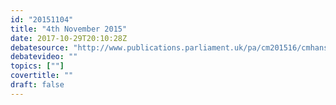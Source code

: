 ```yaml
---
id: "20151104"
title: "4th November 2015"
date: 2017-10-29T20:10:28Z
debatesource: "http://www.publications.parliament.uk/pa/cm201516/cmhansrd/cm151104/debtext/151104-0001.htm#151104-0001.htm_spnew61"
debatevideo: ""
topics: [""]
covertitle: ""
draft: false
---
```


